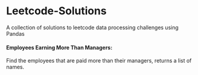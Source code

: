 # Leetcode-Solutions

A collection of solutions to leetcode data processing challenges using Pandas

#### Employees Earning More Than Managers: 
Find the employees that are paid more than their managers, returns a list of names.
